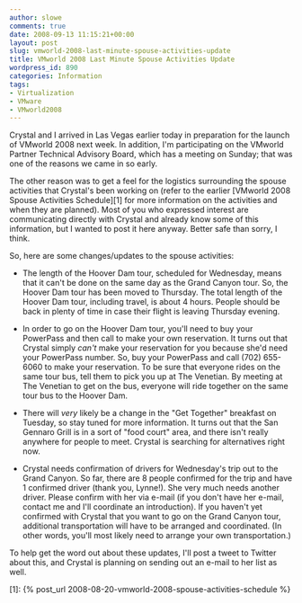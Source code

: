 ```yaml
---
author: slowe
comments: true
date: 2008-09-13 11:15:21+00:00
layout: post
slug: vmworld-2008-last-minute-spouse-activities-update
title: VMworld 2008 Last Minute Spouse Activities Update
wordpress_id: 890
categories: Information
tags:
- Virtualization
- VMware
- VMworld2008
---
```


Crystal and I arrived in Las Vegas earlier today in preparation for the launch of VMworld 2008 next week. In addition, I'm participating on the VMworld Partner Technical Advisory Board, which has a meeting on Sunday; that was one of the reasons we came in so early.

The other reason was to get a feel for the logistics surrounding the spouse activities that Crystal's been working on (refer to the earlier [VMworld 2008 Spouse Activities Schedule][1] for more information on the activities and when they are planned). Most of you who expressed interest are communicating directly with Crystal and already know some of this information, but I wanted to post it here anyway. Better safe than sorry, I think.

So, here are some changes/updates to the spouse activities:

* The length of the Hoover Dam tour, scheduled for Wednesday, means that it can't be done on the same day as the Grand Canyon tour. So, the Hoover Dam tour has been moved to Thursday. The total length of the Hoover Dam tour, including travel, is about 4 hours. People should be back in plenty of time in case their flight is leaving Thursday evening.

* In order to go on the Hoover Dam tour, you'll need to buy your PowerPass and then call to make your own reservation. It turns out that Crystal simply _can't_ make your reservation for you because she'd need your PowerPass number. So, buy your PowerPass and call (702) 655-6060 to make your reservation. To be sure that everyone rides on the same tour bus, tell them to pick you up at The Venetian.  By meeting at The Venetian to get on the bus, everyone will ride together on the same tour bus to the Hoover Dam.

* There will _very_ likely be a change in the "Get Together" breakfast on Tuesday, so stay tuned for more information. It turns out that the San Gennaro Grill is in a sort of "food court" area, and there isn't really anywhere for people to meet. Crystal is searching for alternatives right now.

* Crystal needs confirmation of drivers for Wednesday's trip out to the Grand Canyon. So far, there are 8 people confirmed for the trip and have 1 confirmed driver (thank you, Lynne!). She very much needs another driver. Please confirm with her via e-mail (if you don't have her e-mail, contact me and I'll coordinate an introduction). If you haven't yet confirmed with Crystal that you want to go on the Grand Canyon tour, additional transportation will have to be arranged and coordinated. (In other words, you'll most likely need to arrange your own transportation.)

To help get the word out about these updates, I'll post a tweet to Twitter about this, and Crystal is planning on sending out an e-mail to her list as well.

[1]: {% post_url 2008-08-20-vmworld-2008-spouse-activities-schedule %}
